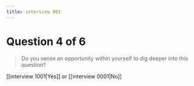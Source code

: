```yaml
---
title: interview 001
---
```

# Question 4 of 6
> Do you sense an opportunity within yourself to dig deeper into this question?

[[interview 1001|Yes]] or [[interview 0001|No]] 